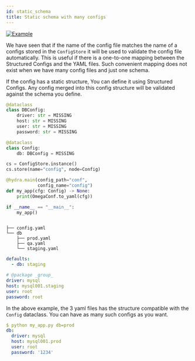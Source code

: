 ```yaml
---
id: static_schema
title: Static schema with many configs
---
```

[![Example](https://img.shields.io/badge/-Example-informational)](https://github.com/facebookresearch/hydra/tree/master/examples/tutorials/structured_configs/6_static_schema_many_configs/)

We have seen that if the name of the config file matches the name of a configs stored in the `ConfigStore` it will be used to validate the config file automatically.
This is useful if there is a one-to-one mapping between the Structured Configs and the YAML files.
Such convenient mapping does not exist when we have many config files and just one schema.

If the config has a static structure, You can define it using Structured Configs. 
Any config merged into this config structure will be validated against the schema you define.

<div className="row">
<div className="col col--6">

```python
@dataclass
class DBConfig:
    driver: str = MISSING
    host: str = MISSING
    user: str = MISSING
    password: str = MISSING

@dataclass
class Config:
    db: DBConfig = MISSING

cs = ConfigStore.instance()
cs.store(name="config", node=Config)

@hydra.main(config_path="conf", 
            config_name="config")
def my_app(cfg: Config) -> None:
    print(OmegaConf.to_yaml(cfg))

if __name__ == "__main__":
    my_app()



```

</div>

<div className="col  col--6">

```text title="Config directory"
├── config.yaml
└── db
    ├── prod.yaml
    ├── qa.yaml
    └── staging.yaml
``` 

```yaml title="config.yaml"
defaults:
  - db: staging
```

```yaml title="db/staging.yaml"
# @package _group_
driver: mysql
host: mysql001.staging
user: root
password: root
```

</div>
</div>

In the above example, the 3 yaml files has the structure compatible with the `Config` dataclass.
You can have as many such configs as you want.

```yaml title="Output"
$ python my_app.py db=prod
db:
  driver: mysql
  host: mysql001.prod
  user: root
  password: '1234'
```
